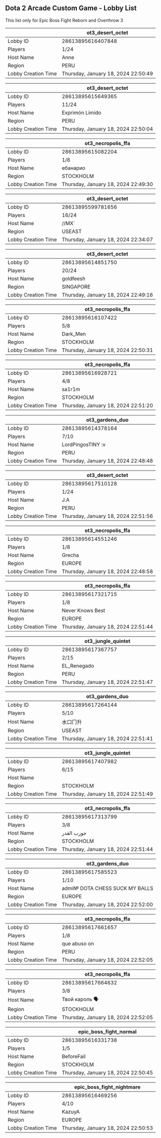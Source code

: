 ## Dota 2 Arcade Custom Game - Lobby List

This list only for Epic Boss Fight Reborn and Overthrow 3

|  | ot3_desert_octet |
| ------ | ------ |
| Lobby ID | 28613895616407848 |
| Players | 1/24 |
| Host Name | Anne |
| Region | PERU |
| Lobby Creation Time | Thursday, January 18, 2024 22:50:49 |


|  | ot3_desert_octet |
| ------ | ------ |
| Lobby ID | 28613895615649365 |
| Players | 11/24 |
| Host Name | Exprimón Limido |
| Region | PERU |
| Lobby Creation Time | Thursday, January 18, 2024 22:50:04 |


|  | ot3_necropolis_ffa |
| ------ | ------ |
| Lobby ID | 28613895615082204 |
| Players | 1/8 |
| Host Name | ебанарио |
| Region | STOCKHOLM |
| Lobby Creation Time | Thursday, January 18, 2024 22:49:30 |


|  | ot3_desert_octet |
| ------ | ------ |
| Lobby ID | 28613895599781656 |
| Players | 16/24 |
| Host Name | //MX` |
| Region | USEAST |
| Lobby Creation Time | Thursday, January 18, 2024 22:34:07 |


|  | ot3_desert_octet |
| ------ | ------ |
| Lobby ID | 28613895614851750 |
| Players | 20/24 |
| Host Name | goldfeesh |
| Region | SINGAPORE |
| Lobby Creation Time | Thursday, January 18, 2024 22:49:16 |


|  | ot3_necropolis_ffa |
| ------ | ------ |
| Lobby ID | 28613895616107422 |
| Players | 5/8 |
| Host Name | Dark_Men |
| Region | STOCKHOLM |
| Lobby Creation Time | Thursday, January 18, 2024 22:50:31 |


|  | ot3_necropolis_ffa |
| ------ | ------ |
| Lobby ID | 28613895616928721 |
| Players | 4/8 |
| Host Name | sa1r1m |
| Region | STOCKHOLM |
| Lobby Creation Time | Thursday, January 18, 2024 22:51:20 |


|  | ot3_gardens_duo |
| ------ | ------ |
| Lobby ID | 28613895614378164 |
| Players | 7/10 |
| Host Name | LordPingosTINY :v |
| Region | PERU |
| Lobby Creation Time | Thursday, January 18, 2024 22:48:48 |


|  | ot3_desert_octet |
| ------ | ------ |
| Lobby ID | 28613895617510128 |
| Players | 1/24 |
| Host Name | J.A |
| Region | PERU |
| Lobby Creation Time | Thursday, January 18, 2024 22:51:56 |


|  | ot3_necropolis_ffa |
| ------ | ------ |
| Lobby ID | 28613895614551246 |
| Players | 1/8 |
| Host Name | Grecha |
| Region | EUROPE |
| Lobby Creation Time | Thursday, January 18, 2024 22:48:58 |


|  | ot3_necropolis_ffa |
| ------ | ------ |
| Lobby ID | 28613895617321715 |
| Players | 1/8 |
| Host Name | Never Knows Best |
| Region | EUROPE |
| Lobby Creation Time | Thursday, January 18, 2024 22:51:44 |


|  | ot3_jungle_quintet |
| ------ | ------ |
| Lobby ID | 28613895617367757 |
| Players | 2/15 |
| Host Name | EL_Renegado |
| Region | PERU |
| Lobby Creation Time | Thursday, January 18, 2024 22:51:47 |


|  | ot3_gardens_duo |
| ------ | ------ |
| Lobby ID | 28613895617264144 |
| Players | 5/10 |
| Host Name | 水口冂升 |
| Region | USEAST |
| Lobby Creation Time | Thursday, January 18, 2024 22:51:41 |


|  | ot3_jungle_quintet |
| ------ | ------ |
| Lobby ID | 28613895617407982 |
| Players | 6/15 |
| Host Name | <LiMbO> |
| Region | STOCKHOLM |
| Lobby Creation Time | Thursday, January 18, 2024 22:51:49 |


|  | ot3_necropolis_ffa |
| ------ | ------ |
| Lobby ID | 28613895617313799 |
| Players | 3/8 |
| Host Name | جورب القدر |
| Region | STOCKHOLM |
| Lobby Creation Time | Thursday, January 18, 2024 22:51:44 |


|  | ot3_gardens_duo |
| ------ | ------ |
| Lobby ID | 28613895617585523 |
| Players | 1/10 |
| Host Name | admi№ DOTA CHESS SUCK MY BALLS |
| Region | EUROPE |
| Lobby Creation Time | Thursday, January 18, 2024 22:52:00 |


|  | ot3_necropolis_ffa |
| ------ | ------ |
| Lobby ID | 28613895617661657 |
| Players | 1/8 |
| Host Name | que abuso on |
| Region | PERU |
| Lobby Creation Time | Thursday, January 18, 2024 22:52:05 |


|  | ot3_necropolis_ffa |
| ------ | ------ |
| Lobby ID | 28613895617664632 |
| Players | 3/8 |
| Host Name | Твой кароль 🗣 |
| Region | STOCKHOLM |
| Lobby Creation Time | Thursday, January 18, 2024 22:52:05 |


|  | epic_boss_fight_normal |
| ------ | ------ |
| Lobby ID | 28613895616331738 |
| Players | 1/5 |
| Host Name | BeforeFail |
| Region | STOCKHOLM |
| Lobby Creation Time | Thursday, January 18, 2024 22:50:45 |


|  | epic_boss_fight_nightmare |
| ------ | ------ |
| Lobby ID | 28613895616469256 |
| Players | 4/10 |
| Host Name | KazuyA |
| Region | EUROPE |
| Lobby Creation Time | Thursday, January 18, 2024 22:50:53 |


